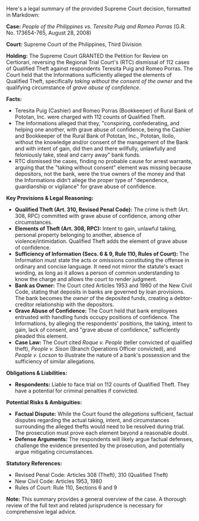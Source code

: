 Here's a legal summary of the provided Supreme Court decision, formatted in Markdown:

**Case:** *People of the Philippines vs. Teresita Puig and Romeo Porras* (G.R. No. 173654-765, August 28, 2008)

**Court:** Supreme Court of the Philippines, Third Division

**Holding:** The Supreme Court GRANTED the Petition for Review on Certiorari, reversing the Regional Trial Court's (RTC) dismissal of 112 cases of Qualified Theft against respondents Teresita Puig and Romeo Porras. The Court held that the Informations sufficiently alleged the elements of Qualified Theft, specifically *taking without the consent of the owner* and the qualifying circumstance of *grave abuse of confidence*.

**Facts:**

*   Teresita Puig (Cashier) and Romeo Porras (Bookkeeper) of Rural Bank of Pototan, Inc. were charged with 112 counts of Qualified Theft.
*   The Informations alleged that they, "conspiring, confederating, and helping one another, with grave abuse of confidence, being the Cashier and Bookkeeper of the Rural Bank of Pototan, Inc., Pototan, Iloilo, without the knowledge and/or consent of the management of the Bank and with intent of gain, did then and there willfully, unlawfully and feloniously take, steal and carry away" bank funds.
*   RTC dismissed the cases, finding no probable cause for arrest warrants, arguing that the "taking without consent" element was missing because depositors, not the bank, were the true owners of the money and that the Informations didn't allege the proper type of "dependence, guardianship or vigilance" for grave abuse of confidence.

**Key Provisions & Legal Reasoning:**

*   **Qualified Theft (Art. 310, Revised Penal Code):**  The crime is theft (Art. 308, RPC) committed with grave abuse of confidence, among other circumstances.
*   **Elements of Theft (Art. 308, RPC):** Intent to gain, unlawful taking, personal property belonging to another, absence of violence/intimidation.  Qualified Theft adds the element of grave abuse of confidence.
*   **Sufficiency of Information (Secs. 6 & 9, Rule 110, Rules of Court):**  The Information must state the acts or omissions constituting the offense in ordinary and concise language. It need not mirror the statute's exact wording, as long as it allows a person of common understanding to know the charge and allows the court to render judgment.
*   **Bank as Owner:**  The Court cited Articles 1953 and 1980 of the New Civil Code, stating that deposits in banks are governed by loan provisions. The bank becomes the *owner* of the deposited funds, creating a debtor-creditor relationship with the depositors.
*   **Grave Abuse of Confidence:**  The Court held that bank employees entrusted with handling funds occupy positions of confidence.  The Informations, by alleging the respondents' positions, the taking, intent to gain, lack of consent, and "grave abuse of confidence," sufficiently pleaded this element.
*   **Case Law:** The Court cited *Roque v. People* (teller convicted of qualified theft), *People v. Sison* (Branch Operations Officer convicted), and *People v. Locson* to illustrate the nature of a bank's possession and the sufficiency of similar allegations.

**Obligations & Liabilities:**

*   **Respondents:**  Liable to face trial on 112 counts of Qualified Theft. They have a potential for criminal penalties if convicted.

**Potential Risks & Ambiguities:**

*   **Factual Dispute:** While the Court found the *allegations* sufficient, factual disputes regarding the actual taking, intent, and circumstances surrounding the alleged thefts would need to be resolved during trial.  The prosecution must prove each element beyond a reasonable doubt.
*   **Defense Arguments:**  The respondents will likely argue factual defenses, challenge the evidence presented by the prosecution, and potentially argue mitigating circumstances.

**Statutory References:**

*   Revised Penal Code: Articles 308 (Theft), 310 (Qualified Theft)
*   New Civil Code: Articles 1953, 1980
*   Rules of Court: Rule 110, Sections 6 and 9

**Note:** This summary provides a general overview of the case. A thorough review of the full text and related jurisprudence is necessary for comprehensive legal advice.
